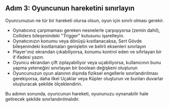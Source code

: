 ## Adım 3: Oyuncunun hareketini sınırlayın
Oyuncunuzun ne tür bir hareketi olursa olsun, oyun için sınırlı olması gerekir.
 
- Oynatıcınız çarpmaması gereken nesnelerle çarpışıyorsa (zemin dahil), Colliders bileşenindeki "Trigger" kutusunu işaretleyin.
- Oynatıcınızın konumu veya dönüşü kısıtlanacaksa, Sert Gövde bileşenindeki kısıtlamaları genişletin ve belirli eksenleri sınırlayın
- Player'ınız ekrandan çıkabiliyorsa, konumu kontrol eden ve sıfırlayan bir if ifadesi yazın.
- Oyuncu ekrandan çift zıplayabiliyor veya uçabiliyorsa, kullanıcının bunu yapma yeteneğini sınırlayan bir boolean değişkeni oluşturun
- Oyuncunuzun oyun alanının dışında fiziksel engellerle sınırlandırılması gerekiyorsa, daha ilkel Uçaklar veya Küpler oluşturun ve bunları duvarlar oluşturacak şekilde ölçeklendirin.

Bu adımın sonunda, oyuncunun hareketi, oyununuzu oynanabilir hale getirecek şekilde sınırlandırılmalıdır.

